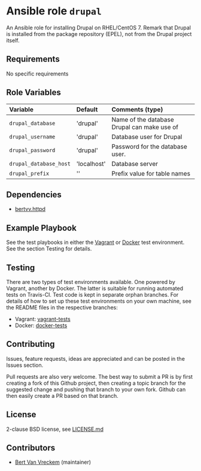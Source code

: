 # Ansible role `drupal`

An Ansible role for installing Drupal on RHEL/CentOS 7. Remark that Drupal is installed from the package repository (EPEL), not from the Drupal project itself.

## Requirements

No specific requirements

## Role Variables


| Variable               | Default     | Comments (type)                             |
| :---                   | :---        | :---                                        |
| `drupal_database`      | 'drupal'    | Name of the database Drupal can make use of |
| `drupal_username`      | 'drupal'    | Database user for Drupal                    |
| `drupal_password`      | 'drupal'    | Password for the database user.             |
| `drupal_database_host` | 'localhost' | Database server                             |
| `drupal_prefix`        | ''          | Prefix value for table names                |

## Dependencies

- [bertvv.httpd](https://galaxy.ansible.com/bertvv/httpd/)

## Example Playbook

See the test playbooks in either the [Vagrant](https://github.com/bertvv/ansible-role-drupal/blob/vagrant-tests/test.yml) or [Docker](https://github.com/bertvv/ansible-role-drupal/blob/docker-tests/test.yml) test environment. See the section Testing for details.

## Testing

There are two types of test environments available. One powered by Vagrant, another by Docker. The latter is suitable for running automated tests on Travis-CI. Test code is kept in separate orphan branches. For details of how to set up these test environments on your own machine, see the README files in the respective branches:

- Vagrant: [vagrant-tests](https://github.com/bertvv/ansible-role-drupal/tree/vagrant-tests)
- Docker: [docker-tests](https://github.com/bertvv/ansible-role-drupal/tree/docker-tests)

## Contributing

Issues, feature requests, ideas are appreciated and can be posted in the Issues section.

Pull requests are also very welcome. The best way to submit a PR is by first creating a fork of this Github project, then creating a topic branch for the suggested change and pushing that branch to your own fork. Github can then easily create a PR based on that branch.

## License

2-clause BSD license, see [LICENSE.md](LICENSE.md)

## Contributors

- [Bert Van Vreckem](https://github.com/bertvv/) (maintainer)

